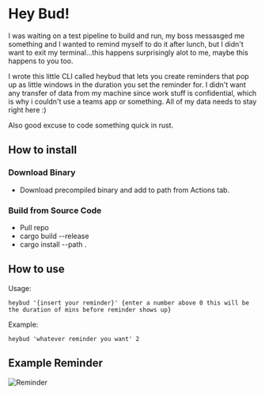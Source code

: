 # Hey Bud!

I was waiting on a test pipeline to build and run, my boss messasged me something and I wanted to remind myself to do it after lunch, but I didn't want to exit my terminal...this happens surprisingly alot to me, maybe this happens to you too.

I wrote this little CLI called heybud that lets you create reminders that pop up as little windows in the duration you set the reminder for. I didn't want any transfer of data from my machine since work stuff is confidential, which is why i couldn't use a teams app or something. All of my data needs to stay right here :) 

Also good excuse to code something quick in rust.

## How to install

### Download Binary
- Download precompiled binary and add to path from Actions tab.

### Build from Source Code
- Pull repo
- cargo build --release
- cargo install --path .

## How to use
Usage:
```
heybud '{insert your reminder}' {enter a number above 0 this will be the duration of mins before reminder shows up}
```

Example:
```
heybud 'whatever reminder you want' 2
```

## Example Reminder
![Reminder](./example_reminder.jpg)
